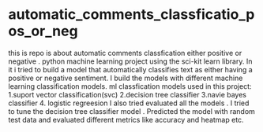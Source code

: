 # automatic_comments_classficatio_pos_or_neg
this is repo is about automatic comments classfication either positive or negative .  python machine learning project using the sci-kit learn library. In it i tried to  build a model that automatically classifies text as either having a positive or negative sentiment. I build the models with different machine learning classification models.
ml classfication models used in this project:
1.suport vector classification(svc)
2.decision tree classifier
3.navie bayes classifier
4. logistic regreesion
I also tried evaluated all the models . I tried to tune the decision tree classifier model . Predicted the model with random test data and evaluated different metrics like accuracy and heatmap etc.
